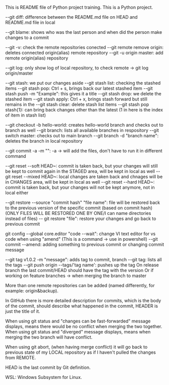 This is README file of Python project training.
This is a Python project.

--git diff: difference between the README.md file on HEAD and README.md file in local

--git blame: shows who was the last person and when did the person make changes to a commit

--git -v: check the remote repositories conected
--git remote remove origin: deletes connected origin(alias) remote repository
--git -u origin master: add remote origin(alias) repository

--git log: only show log of local repository, to check remote -> git log origin/master

--git stash: we put our changes aside 
--git stash list: checking the stashed items
--git stash pop: Ctrl + s, brings back our latest stashed item
--git stash push -m "Example": this gives it a title
--git stash drop: we delete the stashed item
--git stash apply: Ctrl + x, brings stash forward but still remains in the 
--git stash clear: delete stash list items
--git stash pop stash{1}: can bring back changes other than the latest (1 in here is the index of item in stash list)

--git checkout -b hello-world: creates hello-world branch and checks out to branch as well
--git branch: lists all available branches in respository
--git switch master: checks out to main branch
--git branch -d "branch name": deletes the branch in local repository

--git commit -a -m "": -a -> will add the files, don't have to run it in different command

--git reset --soft HEAD~: commit is taken back, but your changes will still be kept to commit again in the STAGED area, will be kept in local as well
--git reset --mixed HEAD~: local changes are taken back and chnages will be in CHANGES area, will be kept in local as well
--git reset --hard HEAD~: commit is taken back, but your changes will not be kept anymore, not in local either

--git restore --source "commit hash" "file name": file will be restored back to the previous version of the specific commit (based on commit hash) (ONLY FILES WILL BE RESTORED ONE BY ONE/I can name directories instead of files)
-- git restore "file": restore your changes and go back to previous commit

git config --global core.editor "code --wait": change VI text editor for vs code when using "amend" (This is a command -> use in powershell)
--git commit --amend: adding something to previous commit or changing commit message

--git tag v1.0.2 -m "message": adds tag to commit, branch
--git tag: lists all the tags
--git push origin --tags/'tag name': pushes up the tag
On release branch the last commit/HEAD should have the tag with the version
Or if working on feature branches -> when merging the branch to master

More than one remote repositories can be added (named differently, for example: origin&backup).

In GitHub there is more detailed description for commits, which is the body of the commit, should describe what happened in the commit, HEADER is just the title of it.

When using git status and "changes can be fast-forwarded" message displays, means there would be no conflict when merging the two together.
When using git status and "diverged" message displays, means when merging the two branch will have conflict.

When using git abort, (when having merge conflict) it will go back to previous state of my LOCAL repository as if I haven't pulled the changes from REMOTE.

HEAD is the last commit by Git definition.

WSL: Windows Subsystem for Linux.